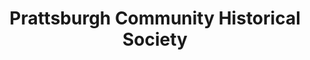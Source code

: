 ---
layout: repo
title: "Prattsburgh Community Historical Society"
id: 22461
permalink: repos/22461/
---